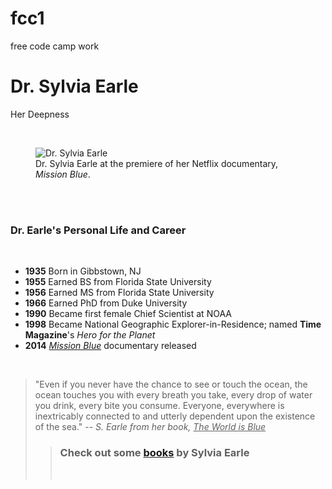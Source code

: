# fcc1
free code camp work


<main id="main">
  <h1 id="title">Dr. Sylvia Earle</h1>
  <p>Her Deepness</p></br>
  <figure id="img-div">
    <img id="image" src="https://filmmakermagazine.com/wp-content/uploads/2014/08/sylviaearle.jpg" alt="Dr. Sylvia Earle" </img>
    <figcaption id=img-caption>
      Dr. Sylvia Earle at the premiere of her Netflix documentary, <i>Mission Blue</i>.
    </figcaption>
  </figure></br></br>
  <section id="tribute-info">
    <h3 id="headline">Dr. Earle's Personal Life and Career</h3></br>
    <ul>
      <li><strong>1935</strong> Born in Gibbstown, NJ</li>
      <li><strong>1955</strong> Earned BS from Florida State University</li>
      <li><strong>1956</strong> Earned MS from Florida State University</li>
      <li><strong>1966</strong> Earned PhD from Duke University</li>
      <li><strong>1990</strong> Became first female Chief Scientist at NOAA</li>
      <li><strong>1998</strong> Became National Geographic Explorer-in-Residence; named <b>Time Magazine</b>'s <i>Hero for the Planet</i></li>
      <li><strong>2014</strong> <a id="doc-link" href="https://filmmakermagazine.com/87208-sylvia-earle-mission-blue-and-netflixs-push-into-social-issue-documentary/#.YXLbg9nMK3I" target="_blank"><i>Mission Blue</i></a> documentary released</li>
    </ul></br>
    <blockquote cite="https://www.goodreads.com/work/quotes/7104365-the-world-is-blue-how-our-fate-and-the-ocean-s-are-one">
      "Even if you never have the chance to see or touch the ocean, the ocean touches you with every breath you take, every drop of water you drink, every bite you consume. Everyone, everywhere is inextricably connected to and utterly dependent upon the existence of the sea."
      <cite>-- S. Earle from her book, <u>The World is Blue</u></cite></br>
      <blockquote>
        <h3>Check out some <a id="tribute-link" href="https://www.goodreads.com/author/show/40044.Sylvia_A_Earle" target="_blank">
            books</a> by Sylvia Earle
        </h3></br>
  </section>
</main>
